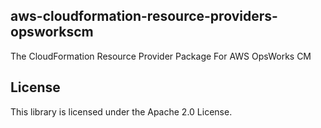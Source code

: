## aws-cloudformation-resource-providers-opsworkscm

The CloudFormation Resource Provider Package For AWS OpsWorks CM

## License

This library is licensed under the Apache 2.0 License. 
